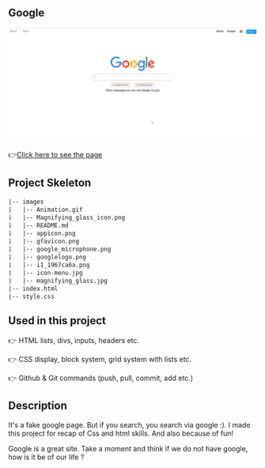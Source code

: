 ## Google
![Animation](https://github.com/bbluechip/google-landing-page/blob/master/images/Animation.gif)

👉[Click here to see the page](https://bbluechip.github.io/google-landing-page/)

## Project Skeleton

```
|-- images
|   |-- Animation.gif
|   |-- Magnifying_glass_icon.png
|   |-- README.md
|   |-- appicon.png
|   |-- gfavicon.png
|   |-- google_microphone.png
|   |-- googlelogo.png       
|   |-- i1_1967ca6a.png      
|   |-- icon-menu.jpg        
|   |-- magnifying_glass.jpg 
|-- index.html
|-- style.css    
```

## Used in this project

👉 HTML lists, divs, inputs, headers etc.

👉 CSS display, block system, grid system with lists etc.

👉 Github & Git commands (push, pull, commit, add etc.)

## Description

It's a fake google page. But if you search, you search via google :). I made this  project for recap of Css and html skills. And also because of fun!

Google is a great site. Take a moment and think if we do not have google, how is it be of our life ?
